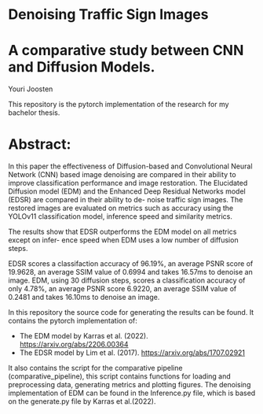 # Denoising Traffic Sign Images
# A comparative study between CNN and Diffusion Models.
Youri Joosten

This repository is the pytorch implementation of the research for my bachelor thesis.

# Abstract:
In this paper the effectiveness of Diffusion-based and Convolutional Neural Network
(CNN) based image denoising are compared in their ability to improve classification
performance and image restoration. The Elucidated Diffusion model (EDM) and the
Enhanced Deep Residual Networks model (EDSR) are compared in their ability to de-
noise traffic sign images. The restored images are evaluated on metrics such as accuracy
using the YOLOv11 classification model, inference speed and similarity metrics.

The results show that EDSR outperforms the EDM model on all metrics except on infer-
ence speed when EDM uses a low number of diffusion steps.

EDSR scores a classifaction accuracy of 96.19%, an average PSNR score of 19.9628, an
average SSIM value of 0.6994 and takes 16.57ms to denoise an image.
EDM, using 30 diffusion steps, scores a classification accuracy of only 4.78%, an average
PSNR score 6.9220, an average SSIM value of 0.2481 and takes 16.10ms to denoise an
image.


In this repository the source code for generating the results can be found. 
It contains the pytorch implementation of:
- The EDM model by Karras et al. (2022). https://arxiv.org/abs/2206.00364
- The EDSR model by Lim et al. (2017). https://arxiv.org/abs/1707.02921

It also contains the script for the comparative pipeline (comparative_pipeline), this script contains functions for loading and preprocessing data, generating metrics and plotting figures.
The denoising implementation of EDM can be found in the Inference.py file, which is based on the generate.py file by Karras et al.(2022). 
